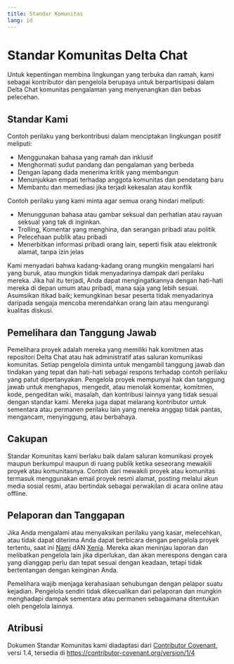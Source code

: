 ```yaml
---
title: Standar Komunitas
lang: id
---
```


# Standar Komunitas Delta Chat

Untuk kepentingan membina lingkungan yang terbuka dan ramah, kami sebagai
kontributor dan pengelola berupaya untuk berpartisipasi dalam Delta Chat
komunitas pengalaman yang menyenangkan dan bebas pelecehan.


## Standar Kami

Contoh perilaku yang berkontribusi dalam menciptakan lingkungan positif meliputi:

* Menggunakan bahasa yang ramah dan inklusif
* Menghormati sudut pandang dan pengalaman yang berbeda
* Dengan lapang dada menerima kritik yang membangun
* Menunjukkan empati terhadap anggota komunitas dan pendatang baru
* Membantu dan memediasi jika terjadi kekesalan atau konflik

Contoh perilaku yang kami minta agar semua orang hindari meliputi:

* Menunggunan bahasa atau gambar seksual dan perhatian atau rayuan seksual yang tak di inginkan.
* Trolling, Komentar yang menghina, dan serangan pribadi atau politik
* Pelecehaan publik atau pribadi
* Menerbitkan informasi pribadi orang lain, seperti fisik atau elektronik
alamat, tanpa izin jelas

Kami menyadari bahwa kadang-kadang orang mungkin mengalami hari yang buruk, atau mungkin tidak menyadarinya
dampak dari perilaku mereka. Jika hal itu terjadi, Anda dapat mengingatkannya dengan hati-hati
mereka di depan umum atau pribadi, mana saja yang lebih sesuai. Asumsikan itikad baik;
kemungkinan besar peserta tidak menyadarinya daripada sengaja
mencoba merendahkan orang lain atau mengurangi kualitas diskusi.


## Pemelihara dan Tanggung Jawab

Pemelihara proyek adalah mereka yang memiliki hak komitmen atas repositori Delta Chat atau hak administratif atas saluran komunikasi komunitas.
Setiap pengelola diminta untuk mengambil tanggung jawab dan tindakan yang tepat dan hati-hati
sebagai respons terhadap contoh perilaku yang patut dipertanyakan.
Pengelola proyek mempunyai hak dan tanggung jawab untuk menghapus, mengedit, atau
menolak komentar, komitmen, kode, pengeditan wiki, masalah, dan kontribusi lainnya
yang tidak sesuai dengan standar kami.
Mereka juga dapat melarang kontributor untuk sementara atau permanen
perilaku lain yang mereka anggap tidak pantas, mengancam, menyinggung, atau berbahaya.

## Cakupan

Standar Komunitas kami berlaku baik dalam saluran komunikasi proyek maupun
berkumpul maupun di ruang publik
ketika seseorang mewakili proyek atau komunitasnya. Contoh dari
mewakili proyek atau komunitas termasuk menggunakan email proyek resmi
alamat, posting melalui akun media sosial resmi, atau bertindak sebagai
perwakilan di acara online atau offline.

## Pelaporan dan Tanggapan

Jika Anda mengalami atau menyaksikan perilaku yang kasar, melecehkan, atau tidak dapat diterima
Anda dapat berbicara dengan pengelola proyek tertentu, saat ini [Nami](mailto:missytake@systemli.org) dAN [Xenia](mailto:ksenia@transcyberian.org).
Mereka akan meninjau laporan dan melibatkan pengelola lain jika diperlukan,
dan akan merespons dengan cara yang dianggap perlu dan tepat
sesuai dengan keadaan, tetapi tidak bertentangan dengan keinginan Anda.

Pemelihara wajib menjaga kerahasiaan
sehubungan dengan pelapor suatu kejadian.
Pengelola sendiri tidak dikecualikan dari pelaporan
dan mungkin menghadapi dampak sementara atau permanen
sebagaimana ditentukan oleh pengelola lainnya.


## Atribusi

Dokumen Standar Komunitas kami diadaptasi dari [Contributor Covenant](https://contributor-covenant.org), versi 1.4,
tersedia di <https://contributor-covenant.org/version/1/4>
